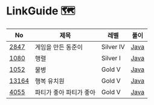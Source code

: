 # LinkGuide 🗺


| No                                            | 제목            | 레벨        | 풀이                                                                              |
|-----------------------------------------------|---------------|-----------|---------------------------------------------------------------------------------|
| [2847](https://www.acmicpc.net/problem/2847)  | 게임을 만든 동준이    | Silver IV | [Java](https://github.com/hyeji111544/Algorithm/tree/main/Greedy/problems/2847) |
| [1080](https://www.acmicpc.net/problem/1080)  | 행렬            | Silver I  | [Java](https://github.com/hyeji111544/Algorithm/tree/main/Greedy/problems/1080) |
| [1052](https://www.acmicpc.net/problem/1052)  | 물병            | Gold V    | [Java](https://github.com/hyeji111544/Algorithm/tree/main/Greedy/problems/1052) |
| [13164](https://www.acmicpc.net/problem/13164) | 행복 유치원        | Gold V    | [Java](https://github.com/hyeji111544/Algorithm/tree/main/Greedy/problems/13164) |
| [4055](https://www.acmicpc.net/problem/4055) | 파티가 좋아 파티가 좋아 | Gold V    | [Java](https://github.com/hyeji111544/Algorithm/tree/main/Greedy/problems/4055) |
